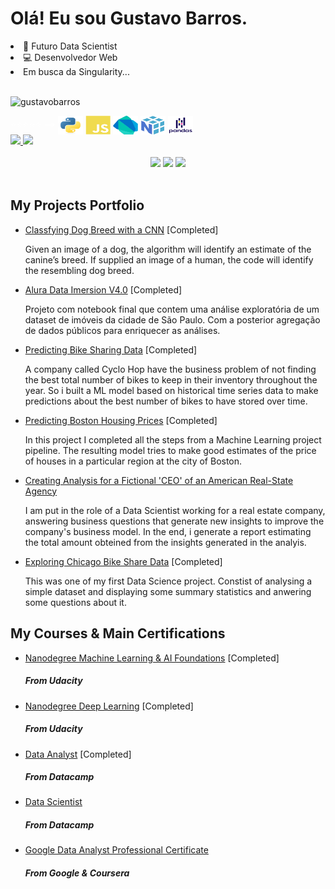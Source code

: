 <h1>Olá! Eu sou Gustavo Barros.</h1> 
<li>🤖 Futuro Data Scientist <br> 
<li>💻 Desenvolvedor Web <br>
<li>Em busca da Singularity...
<br></br>
<p align="left"> <img src="https://komarev.com/ghpvc/?username=GustavoBarros11" alt="gustavobarros" /> </p>
<div style="display: inline-block;color: white;">⭐⭐⭐⭐⭐ ==>
  <img align="center" alt="Gustavo-Js" height="30" width="40" src="https://raw.githubusercontent.com/devicons/devicon/master/icons/python/python-original.svg">
  <img align="center" alt="Gustavo-Ts" height="30" width="40" src="https://raw.githubusercontent.com/devicons/devicon/master/icons/javascript/javascript-plain.svg">
  <img align="center" alt="Gustavo-React" height="30" width="40" src="https://raw.githubusercontent.com/devicons/devicon/master/icons/dart/dart-original.svg">
  <img align="center" alt="Gustavo-HTML" height="30" width="40" src="https://raw.githubusercontent.com/devicons/devicon/master/icons/numpy/numpy-original.svg">
  <img align="center" alt="Gustavo-CSS" height="30" width="40" src="https://raw.githubusercontent.com/devicons/devicon/master/icons/pandas/pandas-original-wordmark.svg">
</div><br>
<div align="justify">
  <a href="https://github.com/GustavoBarros11">
  <img height="150em" src="https://github-readme-stats.vercel.app/api?username=GustavoBarros11&show_icons=true&theme=dark&include_all_commits=true&count_private=true"/>
  <img height="150em" src="https://github-readme-stats.vercel.app/api/top-langs/?username=GustavoBarros11&layout=compact&langs_count=7&theme=dark"/>
</div>
  </a>

<br>
<center>
  <div> 
    <a href="https://www.linkedin.com/in/gustavobarros11/" target="_blank"><img src="https://img.shields.io/badge/-LinkedIn-%230077B5?style=for-the-badge&logo=linkedin&logoColor=white" target="_blank"></a>
    <a href="https://twitter.com/Gustavosb1156" target="_blank"><img src="https://img.shields.io/badge/-Twitter-1d9bf0?style=for-the-badge&logo=twitter&logoColor=white" target="_blank"></a>
    <a href="https://medium.com/@gustavosb1156" target="_blank"><img src="https://img.shields.io/badge/-Medium-292929?style=for-the-badge&logo=medium&logoColor=b" target="_blank"></a>
  </div>
</center>
<br>
<div>
<h2>My Projects Portfolio</h2>
<ul>
  <li>
    <a href='#'>Classfying Dog Breed with a CNN</a> [Completed]
    <p>Given an image of a dog, the algorithm will identify an estimate of the canine’s breed. If supplied an image of a human, the code will identify the resembling dog breed.</p>
  </li>
  <li>
    <a href='#'>Alura Data Imersion V4.0</a> [Completed]
    <p>Projeto com notebook final que contem uma análise exploratória de um dataset de imóveis da cidade de São Paulo. Com a posterior agregação de dados públicos para enriquecer as análises.</p>
  </li>
  <li>
    <a href='#'>Predicting Bike Sharing Data</a> [Completed]
    <p>
      A company called Cyclo Hop have the business problem of not finding the best total number of bikes to keep in their inventory throughout the year. So i built a ML model based on historical time series data to make predictions about the best number of bikes to have stored over time.
    </p>
  </li>
  <li>
    <a href='#'>Predicting Boston Housing Prices</a> [Completed]
    <p>In this project I completed all the steps from a Machine Learning project pipeline. The resulting model tries to make good estimates of the price of houses in a particular region at the city of Boston.</p>
  </li>
  <li>
    <a href='#'>Creating Analysis for a Fictional 'CEO' of an American Real-State Agency</a> 
    <p>I am put in the role of a Data Scientist working for a real estate company, answering business questions that generate new insights to improve the company's business model. In the end, i generate a report estimating the total amount obteined from the insights generated in the analyis.</p>
  </li>
  <li>
    <a href='#'>Exploring Chicago Bike Share Data</a> [Completed]
    <p>This was one of my first Data Science project. Constist of analysing a simple dataset and displaying some summary statistics and anwering some questions about it.</p>
  </li>
</ul>
</div>

<div>
<h2>My Courses & Main Certifications</h2>
<ul>
  <li>
    <a href='https://confirm.udacity.com/KXKAWWPQ'>Nanodegree Machine Learning & AI Foundations</a> [Completed]
    <h5>From Udacity</h5>
    <p></p>
  </li>
  <li>
    <a href='https://confirm.udacity.com/R9S6MM'>Nanodegree Deep Learning</a> [Completed]
    <h5>From Udacity</h5>
    <p></p>
  </li>
  <li>
    <a href='#'>Data Analyst</a> [Completed]
    <h5>From Datacamp</h5>
    <p></p>
  </li>
  <li>
    <a href='#'>Data Scientist</a> 
    <h5>From Datacamp</h5>
    <p></p>
  </li>
  <li>
    <a href='#'>Google Data Analyst Professional Certificate</a> 
    <h5>From Google & Coursera</h5>
    <p></p>
  </li>
</ul>
</div>